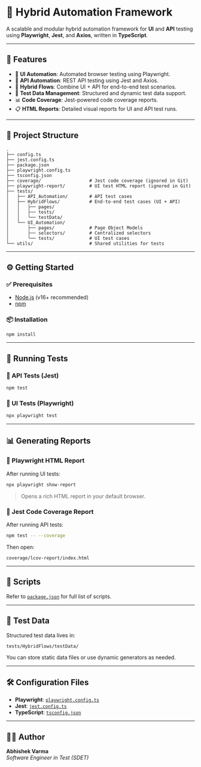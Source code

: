 # 🧪 Hybrid Automation Framework

A scalable and modular hybrid automation framework for **UI** and **API** testing using **Playwright**, **Jest**, and **Axios**, written in **TypeScript**.

---

## 🚀 Features

- 🎯 **UI Automation**: Automated browser testing using Playwright.
- 📡 **API Automation**: REST API testing using Jest and Axios.
- 🔁 **Hybrid Flows**: Combine UI + API for end-to-end test scenarios.
- 🧾 **Test Data Management**: Structured and dynamic test data support.
- 📊 **Code Coverage**: Jest-powered code coverage reports.
- 📋 **HTML Reports**: Detailed visual reports for UI and API test runs.

---

## 📁 Project Structure

```
.
├── config.ts
├── jest.config.ts
├── package.json
├── playwright.config.ts
├── tsconfig.json
├── coverage/                  # Jest code coverage (ignored in Git)
├── playwright-report/         # UI test HTML report (ignored in Git)
├── tests/
│   ├── API_Automation/        # API test cases
│   ├── HybridFlows/           # End-to-end test cases (UI + API)
│   │   ├── pages/
│   │   ├── tests/
│   │   └── testData/
│   └── UI_Automation/
│       ├── pages/             # Page Object Models
│       ├── selectors/         # Centralized selectors
│       └── tests/             # UI test cases
└── utils/                     # Shared utilities for tests
```

---

## ⚙️ Getting Started

### ✅ Prerequisites

- [Node.js](https://nodejs.org/) (v16+ recommended)
- [npm](https://www.npmjs.com/)

### 📦 Installation

```bash
npm install
```

---

## 🧪 Running Tests

### 🔹 API Tests (Jest)

```bash
npm test
```

### 🔹 UI Tests (Playwright)

```bash
npx playwright test
```

---

## 📊 Generating Reports

### 🔸 Playwright HTML Report

After running UI tests:

```bash
npx playwright show-report
```

> Opens a rich HTML report in your default browser.

### 🔸 Jest Code Coverage Report

After running API tests:

```bash
npm test -- --coverage
```

Then open:

```
coverage/lcov-report/index.html
```

---

## 📜 Scripts

Refer to [`package.json`](./package.json) for full list of scripts.

---

## 🧾 Test Data

Structured test data lives in:

```
tests/HybridFlows/testData/
```

You can store static data files or use dynamic generators as needed.

---

## 🛠️ Configuration Files

- **Playwright**: [`playwright.config.ts`](./playwright.config.ts)
- **Jest**: [`jest.config.ts`](./jest.config.ts)
- **TypeScript**: [`tsconfig.json`](./tsconfig.json)

---

## 👨‍💻 Author

**Abhishek Varma**  
_Software Engineer in Test (SDET)_
